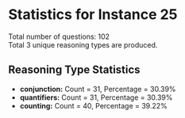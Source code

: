 # Statistics for Instance 25<br/>
Total number of questions: 102<br/>
Total 3 unique reasoning types are produced.<br/>
## Reasoning Type Statistics<br/>
- **conjunction:** Count = 31, Percentage = 30.39%<br/>
- **quantifiers:** Count = 31, Percentage = 30.39%<br/>
- **counting:** Count = 40, Percentage = 39.22%<br/>
